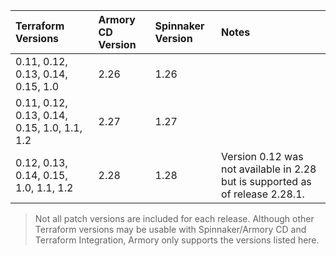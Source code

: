| Terraform Versions | Armory CD Version | Spinnaker Version                | Notes         |
| :--------------------------  | :-------------------------- | :--------------------------  | :-------------------------- |
| 0.11, 0.12, 0.13, 0.14, 0.15, 1.0           | 2.26         | 1.26 | |
| 0.11, 0.12, 0.13, 0.14, 0.15, 1.0, 1.1, 1.2 | 2.27         | 1.27 | |
| 0.12, 0.13, 0.14, 0.15, 1.0, 1.1, 1.2      | 2.28         | 1.28 | Version 0.12 was not available in 2.28 but is supported as of release 2.28.1. |


>Not all patch versions are included for each release. Although other Terraform versions may be usable with Spinnaker/Armory CD and Terraform Integration, Armory only supports the versions listed here.

